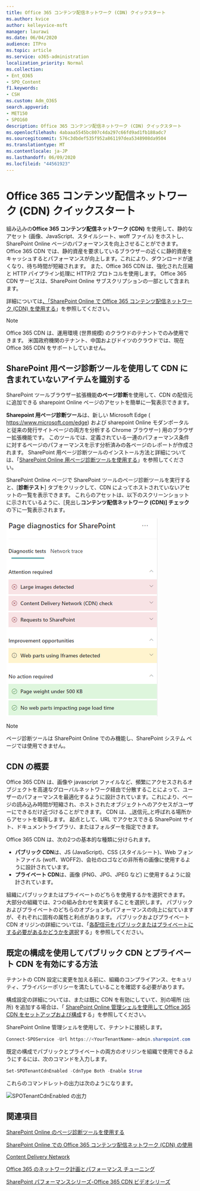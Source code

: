 ```yaml
---
title: Office 365 コンテンツ配信ネットワーク (CDN) クイックスタート
ms.author: kvice
author: kelleyvice-msft
manager: laurawi
ms.date: 06/04/2020
audience: ITPro
ms.topic: article
ms.service: o365-administration
localization_priority: Normal
ms.collection:
- Ent_O365
- SPO_Content
f1.keywords:
- CSH
ms.custom: Adm_O365
search.appverid:
- MET150
- SPO160
description: Office 365 コンテンツ配信ネットワーク (CDN) クイックスタート
ms.openlocfilehash: 4abaaa5545bc807c4da297c66fd9ad1fb188adc7
ms.sourcegitcommit: 576c3dbdef535f952a861197dea5348908da9504
ms.translationtype: MT
ms.contentlocale: ja-JP
ms.lasthandoff: 06/09/2020
ms.locfileid: "44561923"
---
```

# <a name="office-365-content-delivery-network-cdn-quickstart"></a>Office 365 コンテンツ配信ネットワーク (CDN) クイックスタート

組み込みの**Office 365 コンテンツ配信ネットワーク (CDN)** を使用して、静的なアセット (画像、JavaScript、スタイルシート、woff ファイル) をホストし、SharePoint Online ページのパフォーマンスを向上させることができます。 Office 365 CDN では、静的資産を要求しているブラウザーの近くに静的資産をキャッシュするとパフォーマンスが向上します。これにより、ダウンロードが速くなり、待ち時間が短縮されます。 また、Office 365 CDN は、強化された圧縮と HTTP パイプライン処理に HTTP/2 プロトコルを使用します。 Office 365 CDN サービスは、SharePoint Online サブスクリプションの一部として含まれます。

詳細については[、「SharePoint Online で Office 365 コンテンツ配信ネットワーク (CDN) を使用する](use-office-365-cdn-with-spo.md)」を参照してください。

>[!NOTE]
>Office 365 CDN は、運用環境 (世界規模) のクラウドのテナントでのみ使用できます。 米国政府機関のテナント、中国およびドイツのクラウドでは、現在 Office 365 CDN をサポートしていません。

## <a name="use-the-page-diagnostics-for-sharepoint-tool-to-identify-items-not-in-cdn"></a>SharePoint 用ページ診断ツールを使用して CDN に含まれていないアイテムを識別する

SharePoint ツールブラウザー拡張機能**のページ診断**を使用して、CDN の配信元に追加できる sharepoint Online ページのアセットを簡単に一覧表示できます。

**Sharepoint 用ページ診断ツール**は、新しい Microsoft Edge ( https://www.microsoft.com/edge) および sharepoint Online モダンポータルと従来の発行サイトページの両方を分析する Chrome ブラウザー) 用のブラウザー拡張機能です。 このツールでは、定義されている一連のパフォーマンス条件に対するページのパフォーマンスを示す分析済みの各ページのレポートが作成されます。 SharePoint 用ページ診断ツールのインストール方法と詳細については、「[SharePoint Online 用ページ診断ツールを使用する](https://aka.ms/perftool)」を参照してください。

SharePoint Online ページで SharePoint ツールのページ診断ツールを実行すると、[**診断テスト**] タブをクリックして、CDN によってホストされていないアセットの一覧を表示できます。 これらのアセットは、以下のスクリーンショットに示されているように、[見出し**コンテンツ配信ネットワーク (CDN)] チェック**の下に一覧表示されます。

![ページ診断](media/page-diagnostics-for-spo/pagediag-results-general.PNG)

>[!NOTE]
>ページ診断ツールは SharePoint Online でのみ機能し、SharePoint システム ページでは使用できません。

## <a name="cdn-overview"></a>CDN の概要

Office 365 CDN は、画像や javascript ファイルなど、頻繁にアクセスされるオブジェクトを高速なグローバルネットワーク経由で分散することによって、ユーザーのパフォーマンスを最適化するように設計されています。これにより、ページの読み込み時間が短縮され、ホストされたオブジェクトへのアクセスがユーザーにできるだけ近づけることができます。 CDN は、_送信元_と呼ばれる場所からアセットを取得します。 起点として、URL でアクセスできる SharePoint サイト、ドキュメントライブラリ、またはフォルダーを指定できます。

Office 365 CDN は、次の2つの基本的な種類に分けられます。

- **パブリック CDN**は、JS (JavaScript)、CSS (スタイルシート)、Web フォントファイル (woff、WOFF2)、会社のロゴなどの非所有の画像に使用するように設計されています。
- **プライベート CDN**は、画像 (PNG、JPG、JPEG など) に使用するように設計されています。

組織にパブリックまたはプライベートのどちらを使用するかを選択できます。 大部分の組織では、2つの組み合わせを実装することを選択します。 パブリックおよびプライベートのどちらのオプションもパフォーマンスの向上に似ていますが、それぞれに固有の属性と利点があります。 パブリックおよびプライベート CDN オリジンの詳細については、「[各配信元をパブリックまたはプライベートにする必要があるかどうかを選択](use-office-365-cdn-with-spo.md#CDNOriginChoosePublicPrivate)する」を参照してください。

## <a name="how-to-enable-public-and-private-cdn-with-the-default-configuration"></a>既定の構成を使用してパブリック CDN とプライベート CDN を有効にする方法
テナントの CDN 設定に変更を加える前に、組織のコンプライアンス、セキュリティ、プライバシーポリシーを満たしていることを確認する必要があります。

構成設定の詳細については、または既に CDN を有効にしていて、別の場所 (出所) を追加する場合は、「 [SharePoint Online 管理シェルを使用して Office 365 CDN をセットアップおよび構成](use-office-365-cdn-with-spo.md#set-up-and-configure-the-office-365-cdn-by-using-the-sharepoint-online-management-shell)する」を参照してください。

SharePoint Online 管理シェルを使用して、テナントに接続します。

```PowerShell
Connect-SPOService -Url https://<YourTenantName>-admin.sharepoint.com
```

既定の構成でパブリックとプライベートの両方のオリジンを組織で使用できるようにするには、次のコマンドを入力します。

```PowerShell
Set-SPOTenantCdnEnabled -CdnType Both -Enable $true
```

これらのコマンドレットの出力は次のようになります。

![SPOTenantCdnEnabled の出力](media/O365-CDN/o365-cdn-enable-output.png)

## <a name="see-also"></a>関連項目

[SharePoint Online のページ診断ツールを使用する](https://aka.ms/perftool)

[SharePoint Online での Office 365 コンテンツ配信ネットワーク (CDN) の使用](use-office-365-cdn-with-spo.md)

[Content Delivery Network](https://aka.ms/o365cdns)

[Office 365 のネットワーク計画とパフォーマンス チューニング](https://aka.ms/tune)

[SharePoint パフォーマンスシリーズ-Office 365 CDN ビデオシリーズ](https://www.youtube.com/playlist?list=PLR9nK3mnD-OWMfr1BA9mr5oCw2aJXw4WA)
